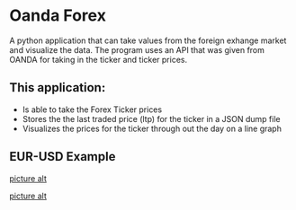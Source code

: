 # Oanda Forex
A python application that can take values from the foreign exhange market and visualize the data. The program uses an API that was given from OANDA for taking in the ticker and ticker prices.

## This application:
  - Is able to take the Forex Ticker prices
  - Stores the the last traded price (ltp) for the ticker in a JSON dump file
  - Visualizes the prices for the ticker through out the day on a line graph

## EUR-USD Example
[picture alt](https://imgur.com/a/Ch7nlvq "EUR-USD traded prices")


[picture alt](https://imgur.com/a/vB9ddAg/200x150 "Title is optional")
